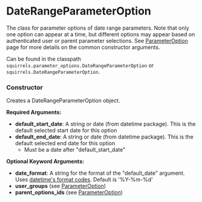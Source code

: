 # DateRangeParameterOption

The class for parameter options of date range parameters. Note that only one option can appear at a time, but different options may appear based on authenticated user or parent parameter selections. See [ParameterOption] page for more details on the common constructor arguments.

Can be found in the classpath `squirrels.parameter_options.DateRangeParameterOption` or `squirrels.DateRangeParameterOption`.

### Constructor

Creates a DateRangeParameterOption object.

**Required Arguments:**

- **default_start_date**: A string or date (from datetime package). This is the default selected start date for this option
- **default_end_date**: A string or date (from datetime package). This is the default selected end date for this option
    - Must be a date after "default_start_date"

**Optional Keyword Arguments:**

- **date_format**: A string for the format of the "default_date" argument. Uses [datetime's format codes](https://www.w3schools.com/python/gloss_python_date_format_codes.asp). Default is '%Y-%m-%d'
- **user_groups** (see [ParameterOption])
- **parent_options_ids** (see [ParameterOption])


[ParameterOption]: ./ParameterOption